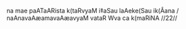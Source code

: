 na mae paATaARista k(taRvyaM i‡aSau laAeke(Sau ik(Âana /
naAnavaAæamavaAæavyaM vataR Wva ca k(maRiNA //22//